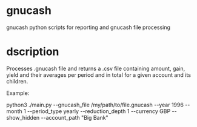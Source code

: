 # gnucash
gnucash python scripts for reporting and gnucash file processing

# dscription
 Processes .gnucash file and returns a .csv file containing amount, gain, yield and their averages per period and in total for a given account and its children.
 
Example:

python3 ./main.py --gnucash_file /my/path/to/file.gnucash --year 1996 --month 1 --period_type yearly --reduction_depth 1 --currency GBP --show_hidden --account_path "Big Bank"
